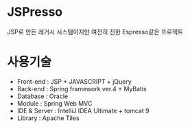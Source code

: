 # JSPresso
JSP로 만든 레거시 시스템이지만 여전히 진한 Espresso같은 프로젝트

# 사용기술
- Front-end    : JSP + JAVASCRIPT + jQuery
- Back-end     : Spring framework ver.4 + MyBatis 
- Database     : Oracle
- Module       : Spring Web MVC
- IDE & Server : IntelliJ IDEA Ultimate + tomcat 9
- Library      : Apache Tiles
